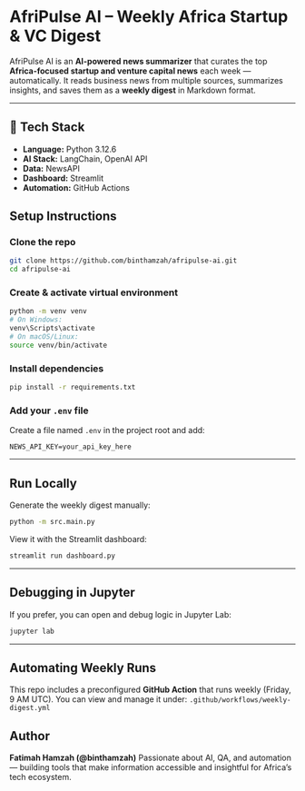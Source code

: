 
# AfriPulse AI – Weekly Africa Startup & VC Digest

AfriPulse AI is an **AI-powered news summarizer** that curates the top **Africa-focused startup and venture capital news** each week — automatically.
It reads business news from multiple sources, summarizes insights, and saves them as a **weekly digest** in Markdown format.

---

## 🧰 Tech Stack

* **Language:** Python 3.12.6
* **AI Stack:** LangChain, OpenAI API
* **Data:** NewsAPI
* **Dashboard:** Streamlit
* **Automation:** GitHub Actions


## Setup Instructions

### Clone the repo

```bash
git clone https://github.com/binthamzah/afripulse-ai.git
cd afripulse-ai
```

### Create & activate virtual environment

```bash
python -m venv venv
# On Windows:
venv\Scripts\activate
# On macOS/Linux:
source venv/bin/activate
```

### Install dependencies

```bash
pip install -r requirements.txt
```

### Add your `.env` file

Create a file named `.env` in the project root and add:

```
NEWS_API_KEY=your_api_key_here
```

---

## Run Locally

Generate the weekly digest manually:

```bash
python -m src.main.py
```

View it with the Streamlit dashboard:

```bash
streamlit run dashboard.py
```

---

## Debugging in Jupyter

If you prefer, you can open and debug logic in Jupyter Lab:

```bash
jupyter lab
```

---

## Automating Weekly Runs

This repo includes a preconfigured **GitHub Action** that runs weekly (Friday, 9 AM UTC).
You can view and manage it under:
`.github/workflows/weekly-digest.yml`


## Author

**Fatimah Hamzah (@binthamzah)**
Passionate about AI, QA, and automation — building tools that make information accessible and insightful for Africa’s tech ecosystem.

